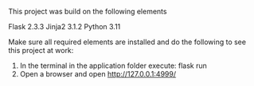 This project was build on the following elements

Flask 2.3.3
Jinja2 3.1.2
Python 3.11


Make sure all required elements are installed and do the following to see this project at work:

1. In the terminal in the application folder execute:
    flask run
2. Open a browser and open http://127.0.0.1:4999/